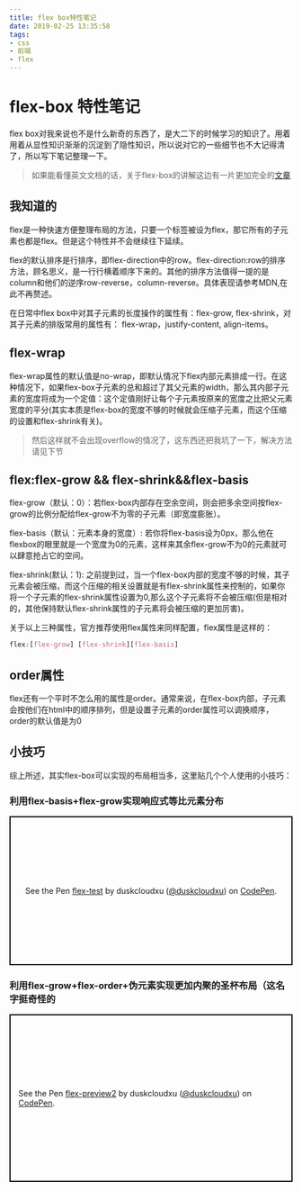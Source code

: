 ```yaml
---
title: flex box特性笔记
date: 2019-02-25 13:35:58
tags:
- css
- 前端
- flex
---
```


# flex-box 特性笔记

flex box对我来说也不是什么新奇的东西了，是大二下的时候学习的知识了。用着用着从显性知识渐渐的沉淀到了隐性知识，所以说对它的一些细节也不大记得清了，所以写下笔记整理一下。

> 如果能看懂英文文档的话，关于flex-box的讲解这边有一片更加完全的[文章](https://css-tricks.com/snippets/css/a-guide-to-flexbox/)

## 我知道的

flex是一种快速方便整理布局的方法，只要一个标签被设为flex，那它所有的子元素也都是flex。但是这个特性并不会继续往下延续。

flex的默认排序是行排序，即flex-direction中的row。flex-direction:row的排序方法，顾名思义，是一行行横着顺序下来的。其他的排序方法值得一提的是column和他们的逆序row-reverse，column-reverse。具体表现请参考MDN,在此不再赘述。

在日常中flex box中对其子元素的长度操作的属性有：flex-grow, flex-shrink，对其子元素的排版常用的属性有： flex-wrap，justify-content, align-items。



## flex-wrap

flex-wrap属性的默认值是no-wrap，即默认情况下flex内部元素排成一行。在这种情况下，如果flex-box子元素的总和超过了其父元素的width，那么其内部子元素的宽度将成为一个定值：这个定值刚好让每个子元素按原来的宽度之比把父元素宽度的平分(其实本质是flex-box的宽度不够的时候就会压缩子元素，而这个压缩的设置和flex-shrink有关)。

> 然后这样就不会出现overflow的情况了，这东西还把我坑了一下，解决方法请见下节

## flex:flex-grow && flex-shrink&&flex-basis

flex-grow（默认：0）：若flex-box内部存在空余空间，则会把多余空间按flex-grow的比例分配给flex-grow不为零的子元素（即宽度膨胀）。

flex-basis（默认：元素本身的宽度）: 若你将flex-basis设为0px，那么他在flexbox的眼里就是一个宽度为0的元素，这样来其余flex-grow不为0的元素就可以肆意抢占它的空间。

flex-shrink(默认：1): 之前提到过，当一个flex-box内部的宽度不够的时候，其子元素会被压缩，而这个压缩的相关设置就是有flex-shrink属性来控制的，如果你将一个子元素的flex-shrink属性设置为0,那么这个子元素将不会被压缩(但是相对的，其他保持默认flex-shrink属性的子元素将会被压缩的更加厉害)。



关于以上三种属性，官方推荐使用flex属性来同样配置，flex属性是这样的：

``` css
flex:[flex-grow] [flex-shrink][flex-basis]
```



## order属性

flex还有一个平时不怎么用的属性是order。通常来说，在flex-box内部，子元素会按他们在html中的顺序排列，但是设置子元素的order属性可以调换顺序，order的默认值是为0

## 小技巧

综上所述，其实flex-box可以实现的布局相当多，这里贴几个个人使用的小技巧：

### 利用flex-basis+flex-grow实现响应式等比元素分布

<p class="codepen" data-height="265" data-theme-id="0" data-default-tab="css,result" data-user="duskcloudxu" data-slug-hash="GeZOKQ" style="height: 265px; box-sizing: border-box; display: flex; align-items: center; justify-content: center; border: 2px solid black; margin: 1em 0; padding: 1em;" data-pen-title="flex-test">
  <span>See the Pen <a href="https://codepen.io/duskcloudxu/pen/GeZOKQ/">
  flex-test</a> by duskcloudxu (<a href="https://codepen.io/duskcloudxu">@duskcloudxu</a>)
  on <a href="https://codepen.io">CodePen</a>.</span>
</p>
<script async src="https://static.codepen.io/assets/embed/ei.js"></script>

### 利用flex-grow+flex-order+伪元素实现更加内聚的圣杯布局（这名字挺奇怪的

<p class="codepen" data-height="298" data-theme-id="0" data-default-tab="css,result" data-user="duskcloudxu" data-slug-hash="zbqbYG" style="height: 298px; box-sizing: border-box; display: flex; align-items: center; justify-content: center; border: 2px solid black; margin: 1em 0; padding: 1em;" data-pen-title="flex-preview2">
  <span>See the Pen <a href="https://codepen.io/duskcloudxu/pen/zbqbYG/">
  flex-preview2</a> by duskcloudxu (<a href="https://codepen.io/duskcloudxu">@duskcloudxu</a>)
  on <a href="https://codepen.io">CodePen</a>.</span>
</p>
<script async src="https://static.codepen.io/assets/embed/ei.js"></script>